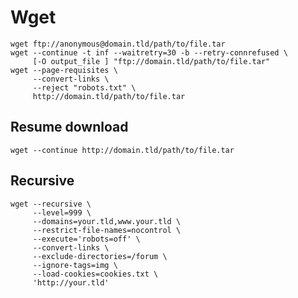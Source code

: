 # Wget

    wget ftp://anonymous@domain.tld/path/to/file.tar
    wget --continue -t inf --waitretry=30 -b --retry-connrefused \
         [-O output_file ] "ftp://domain.tld/path/to/file.tar"
    wget --page-requisites \
         --convert-links \
         --reject "robots.txt" \
         http://domain.tld/path/to/file.tar

## Resume download

    wget --continue http://domain.tld/path/to/file.tar

## Recursive

    wget --recursive \
         --level=999 \
         --domains=your.tld,www.your.tld \
         --restrict-file-names=nocontrol \
         --execute='robots=off' \
         --convert-links \
         --exclude-directories=/forum \
         --ignore-tags=img \
         --load-cookies=cookies.txt \
         'http://your.tld'

